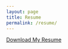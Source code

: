 ```yaml
---
layout: page
title: Resume
permalink: /resume/
---
```


[Download My Resume](assets/Yashwanth_Devireddy_Resume.pdf)